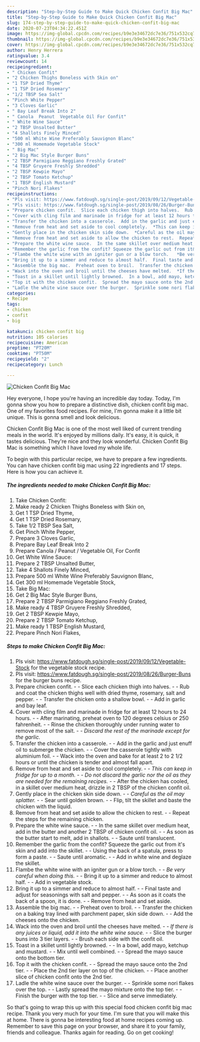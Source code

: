 ```yaml
---
description: "Step-by-Step Guide to Make Quick Chicken Confit Big Mac"
title: "Step-by-Step Guide to Make Quick Chicken Confit Big Mac"
slug: 174-step-by-step-guide-to-make-quick-chicken-confit-big-mac
date: 2020-07-23T04:34:22.451Z
image: https://img-global.cpcdn.com/recipes/b9e3e34672dc7e36/751x532cq70/chicken-confit-big-mac-recipe-main-photo.jpg
thumbnail: https://img-global.cpcdn.com/recipes/b9e3e34672dc7e36/751x532cq70/chicken-confit-big-mac-recipe-main-photo.jpg
cover: https://img-global.cpcdn.com/recipes/b9e3e34672dc7e36/751x532cq70/chicken-confit-big-mac-recipe-main-photo.jpg
author: Henry Herrera
ratingvalue: 3.4
reviewcount: 14
recipeingredient:
- " Chicken Confit"
- "2 Chicken Thighs Boneless with Skin on"
- "1 TSP Dried Thyme"
- "1 TSP Dried Rosemary"
- "1/2 TBSP Sea Salt"
- "Pinch White Pepper"
- "3 Cloves Garlic"
- " Bay Leaf Break Into 2"
- " Canola  Peanut  Vegetable Oil For Confit"
- " White Wine Sauce"
- "2 TBSP Unsalted Butter"
- "4 Shallots Finely Minced"
- "500 ml White Wine Preferably Sauvignon Blanc"
- "300 ml Homemade Vegetable Stock"
- " Big Mac"
- "2 Big Mac Style Burger Buns"
- "2 TBSP Parmigiano Reggiano Freshly Grated"
- "4 TBSP Gruyere Freshly Shredded"
- "2 TBSP Kewpie Mayo"
- "2 TBSP Tomato Ketchup"
- "1 TBSP English Mustard"
- "Pinch Nori Flakes"
recipeinstructions:
- "Pls visit: https://www.fatdough.sg/single-post/2019/09/12/Vegetable-Stock for the vegetable stock recipe."
- "Pls visit: https://www.fatdough.sg/single-post/2019/08/26/Burger-Buns for the burger buns recipe."
- "Prepare chicken confit.  Slice each chicken thigh into halves.  Rub and coat the chicken thighs well with dried thyme, rosemary, salt and pepper.  Transfer the chicken onto a shallow bowl.  Add in garlic and bay leaf."
- "Cover with cling film and marinade in fridge for at least 12 hours to 24 hours.  After marinating, preheat oven to 120 degrees celsius or 250 fahrenheit.  Rinse the chicken thoroughly under running water to remove most of the salt.  *Discard the rest of the marinade except for the garlic.*"
- "Transfer the chicken into a casserole.  Add in the garlic and just enuff oil to submerge the chicken.  Cover the casserole tightly with aluminium foil.  Wack into the oven and bake for at least 2 to 2 1/2 hours or until the chicken is tender and almost fall apart."
- "Remove from heat and set aside to cool completely.  *This can keep in fridge for up to a month.*  *Do not discard the garlic nor the oil as they are needed for the remaining recipes.*  After the chicken has cooled, in a skillet over medium heat, drizzle in 2 TBSP of the chicken confit oil."
- "Gently place in the chicken skin side down.  *Careful as the oil may splatter.*  Sear until golden brown.  Flip, tilt the skillet and baste the chicken with the liquid."
- "Remove from heat and set aside to allow the chicken to rest.  Repeat the steps for the remaining chicken."
- "Prepare the white wine sauce.  In the same skillet over medium heat, add in the butter and another 2 TBSP of chicken confit oil.  As soon as the butter start to melt, add in shallots.  Saute until translucent."
- "Remember the garlic from the confit? Squeeze the garlic out from it&#39;s skin and add into the skillet.  Using the back of a spatula, press to form a paste.  Saute until aromatic.  Add in white wine and deglaze the skillet."
- "Flambe the white wine with an igniter gun or a blow torch.   *Be very careful when doing this.*  Bring it up to a simmer and reduce to almost half.  Add in vegetable stock."
- "Bring it up to a simmer and reduce to almost half.  Final taste and adjust for seasonings with salt and pepper.  As soon as it coats the back of a spoon, it is done.  Remove from heat and set aside."
- "Assemble the big mac.  Preheat oven to broil.  Transfer the chicken on a baking tray lined with parchment paper, skin side down.  Add the cheeses onto the chicken."
- "Wack into the oven and broil until the cheeses have melted.  *If there is any juices or liquid, add it into the white wine sauce.*  Slice the burger buns into 3 tier layers.  Brush each side with the confit oil."
- "Toast in a skillet until lightly browned.  In a bowl, add mayo, ketchup and mustard.  Mix until well combined.  Spread the mayo sauce onto the bottom tier."
- "Top it with the chicken confit.  Spread the mayo sauce onto the 2nd tier.  Place the 2nd tier layer on top of the chicken.  Place another slice of chicken confit onto the 2nd tier."
- "Ladle the white wine sauce over the burger.  Sprinkle some nori flakes over the top.  Lastly spread the mayo mixture onto the top tier.  Finish the burger with the top tier.  Slice and serve immediately."
categories:
- Recipe
tags:
- chicken
- confit
- big

katakunci: chicken confit big 
nutrition: 105 calories
recipecuisine: American
preptime: "PT20M"
cooktime: "PT50M"
recipeyield: "2"
recipecategory: Lunch

---
```



![Chicken Confit Big Mac](https://img-global.cpcdn.com/recipes/b9e3e34672dc7e36/751x532cq70/chicken-confit-big-mac-recipe-main-photo.jpg)

Hey everyone, I hope you're having an incredible day today. Today, I'm gonna show you how to prepare a distinctive dish, chicken confit big mac. One of my favorites food recipes. For mine, I'm gonna make it a little bit unique. This is gonna smell and look delicious.



Chicken Confit Big Mac is one of the most well liked of current trending meals in the world. It's enjoyed by millions daily. It's easy, it is quick, it tastes delicious. They're nice and they look wonderful. Chicken Confit Big Mac is something which I have loved my whole life.


To begin with this particular recipe, we have to prepare a few ingredients. You can have chicken confit big mac using 22 ingredients and 17 steps. Here is how you can achieve it.

<!--inarticleads1-->

##### The ingredients needed to make Chicken Confit Big Mac:

1. Take  Chicken Confit:
1. Make ready 2 Chicken Thighs Boneless with Skin on,
1. Get 1 TSP Dried Thyme,
1. Get 1 TSP Dried Rosemary,
1. Take 1/2 TBSP Sea Salt,
1. Get Pinch White Pepper,
1. Prepare 3 Cloves Garlic,
1. Prepare  Bay Leaf Break Into 2
1. Prepare  Canola / Peanut / Vegetable Oil, For Confit
1. Get  White Wine Sauce:
1. Prepare 2 TBSP Unsalted Butter,
1. Take 4 Shallots Finely Minced,
1. Prepare 500 ml White Wine Preferably Sauvignon Blanc,
1. Get 300 ml Homemade Vegetable Stock,
1. Take  Big Mac:
1. Get 2 Big Mac Style Burger Buns,
1. Prepare 2 TBSP Parmigiano Reggiano Freshly Grated,
1. Make ready 4 TBSP Gruyere Freshly Shredded,
1. Get 2 TBSP Kewpie Mayo,
1. Prepare 2 TBSP Tomato Ketchup,
1. Make ready 1 TBSP English Mustard,
1. Prepare Pinch Nori Flakes,




<!--inarticleads2-->

##### Steps to make Chicken Confit Big Mac:

1. Pls visit: https://www.fatdough.sg/single-post/2019/09/12/Vegetable-Stock for the vegetable stock recipe.
1. Pls visit: https://www.fatdough.sg/single-post/2019/08/26/Burger-Buns for the burger buns recipe.
1. Prepare chicken confit. -  - Slice each chicken thigh into halves. -  - Rub and coat the chicken thighs well with dried thyme, rosemary, salt and pepper. -  - Transfer the chicken onto a shallow bowl. -  - Add in garlic and bay leaf.
1. Cover with cling film and marinade in fridge for at least 12 hours to 24 hours. -  - After marinating, preheat oven to 120 degrees celsius or 250 fahrenheit. -  - Rinse the chicken thoroughly under running water to remove most of the salt. -  - *Discard the rest of the marinade except for the garlic.*
1. Transfer the chicken into a casserole. -  - Add in the garlic and just enuff oil to submerge the chicken. -  - Cover the casserole tightly with aluminium foil. -  - Wack into the oven and bake for at least 2 to 2 1/2 hours or until the chicken is tender and almost fall apart.
1. Remove from heat and set aside to cool completely. -  - *This can keep in fridge for up to a month.* -  - *Do not discard the garlic nor the oil as they are needed for the remaining recipes.* -  - After the chicken has cooled, in a skillet over medium heat, drizzle in 2 TBSP of the chicken confit oil.
1. Gently place in the chicken skin side down. -  - *Careful as the oil may splatter.* -  - Sear until golden brown. -  - Flip, tilt the skillet and baste the chicken with the liquid.
1. Remove from heat and set aside to allow the chicken to rest. -  - Repeat the steps for the remaining chicken.
1. Prepare the white wine sauce. -  - In the same skillet over medium heat, add in the butter and another 2 TBSP of chicken confit oil. -  - As soon as the butter start to melt, add in shallots. -  - Saute until translucent.
1. Remember the garlic from the confit? Squeeze the garlic out from it&#39;s skin and add into the skillet. -  - Using the back of a spatula, press to form a paste. -  - Saute until aromatic. -  - Add in white wine and deglaze the skillet.
1. Flambe the white wine with an igniter gun or a blow torch.  -  - *Be very careful when doing this.* -  - Bring it up to a simmer and reduce to almost half. -  - Add in vegetable stock.
1. Bring it up to a simmer and reduce to almost half. -  - Final taste and adjust for seasonings with salt and pepper. -  - As soon as it coats the back of a spoon, it is done. -  - Remove from heat and set aside.
1. Assemble the big mac. -  - Preheat oven to broil. -  - Transfer the chicken on a baking tray lined with parchment paper, skin side down. -  - Add the cheeses onto the chicken.
1. Wack into the oven and broil until the cheeses have melted. -  - *If there is any juices or liquid, add it into the white wine sauce.* -  - Slice the burger buns into 3 tier layers. -  - Brush each side with the confit oil.
1. Toast in a skillet until lightly browned. -  - In a bowl, add mayo, ketchup and mustard. -  - Mix until well combined. -  - Spread the mayo sauce onto the bottom tier.
1. Top it with the chicken confit. -  - Spread the mayo sauce onto the 2nd tier. -  - Place the 2nd tier layer on top of the chicken. -  - Place another slice of chicken confit onto the 2nd tier.
1. Ladle the white wine sauce over the burger. -  - Sprinkle some nori flakes over the top. -  - Lastly spread the mayo mixture onto the top tier. -  - Finish the burger with the top tier. -  - Slice and serve immediately.




So that's going to wrap this up with this special food chicken confit big mac recipe. Thank you very much for your time. I'm sure that you will make this at home. There is gonna be interesting food at home recipes coming up. Remember to save this page on your browser, and share it to your family, friends and colleague. Thanks again for reading. Go on get cooking!
